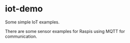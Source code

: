 # iot-demo
Some simple IoT examples.

There are some sensor examples for Raspis using MQTT for communication.
